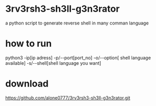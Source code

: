 # 3rv3rsh3-sh3ll-g3n3rator
a python script to generate reverse shell in many comman language
# how to run
python3 -ip[ip adress] -p/--port[port_no] -o/--option[ shell language available] -s/--shell[shell language you want]
# download 
https://github.com/alone0777/3rv3rsh3-sh3ll-g3n3rator.git
